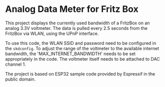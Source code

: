 # Analog Data Meter for Fritz Box

This project displays the currently used bandwidth of a FritzBox on an analog 3.3V voltmeter.
The data is pulled every 2.5 seconds from the FritzBox via WLAN, using the UPnP interface.

To use this code, the WLAN SSID and password need to be configured in the `skdconfig`. To adjust the range of the voltmeter to the available internet bandwidth, the 'MAX_INTERNET_BANDWIDTH' needs to be set appropriately in the code. The voltmeter itself needs to be attached to DAC channel 1.

The project is based on ESP32 sample code provided by Espressif in the public domain.
